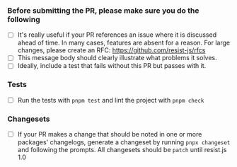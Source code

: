 ### Before submitting the PR, please make sure you do the following

- [ ] It's really useful if your PR references an issue where it is discussed ahead of time. In many cases, features are absent for a reason. For large changes, please create an RFC: https://github.com/resist-js/rfcs
- [ ] This message body should clearly illustrate what problems it solves.
- [ ] Ideally, include a test that fails without this PR but passes with it.

### Tests

- [ ] Run the tests with `pnpm test` and lint the project with `pnpm check`

### Changesets

- [ ] If your PR makes a change that should be noted in one or more packages' changelogs, generate a changeset by running `pnpx changeset` and following the prompts. All changesets should be `patch` until resist.js 1.0
